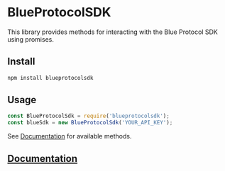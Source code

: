 # BlueProtocolSDK
This library provides methods for interacting with the Blue Protocol SDK using promises.

## Install
```bash
npm install blueprotocolsdk
```

## Usage

```js
const BlueProtocolSdk = require('blueprotocolsdk');
const blueSdk = new BlueProtocolSdk('YOUR_API_KEY');
```

See [Documentation](#Documentation) for available methods.

## [Documentation](./docs/BlueProtocolSdk.md)